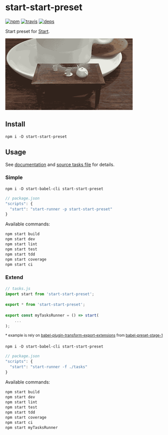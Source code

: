 # start-start-preset

[![npm](https://img.shields.io/npm/v/start-start-preset.svg?style=flat-square)](https://www.npmjs.com/package/start-start-preset)
[![travis](http://img.shields.io/travis/start-runner/start-preset.svg?style=flat-square)](https://travis-ci.org/start-runner/start-preset)
[![deps](https://img.shields.io/gemnasium/start-runner/start-preset.svg?style=flat-square)](https://gemnasium.com/start-runner/start-preset)

Start preset for [Start](https://github.com/start-runner/start).

![recursion](pic.gif)

## Install

```
npm i -D start-start-preset
```

## Usage

See [documentation](https://github.com/start-runner/start#readme) and [source tasks file](lib/index.js) for details.

### Simple

```
npm i -D start-babel-cli start-start-preset
```

```js
// package.json
"scripts": {
  "start": "start-runner -p start-start-preset"
}
```

Available commands:

```
npm start build
npm start dev
npm start lint
npm start test
npm start tdd
npm start coverage
npm start ci
```

### Extend

```js
// tasks.js
import start from 'start-start-preset';

export * from 'start-start-preset';

export const myTasksRunner = () => start(
    ...
);
```

<sup>* example is rely on [babel-plugin-transform-export-extensions](https://babeljs.io/docs/plugins/transform-export-extensions/) from [babel-preset-stage-1](https://babeljs.io/docs/plugins/preset-stage-1/)</sup>

```
npm i -D start-babel-cli start-start-preset
```

```js
// package.json
"scripts": {
  "start": "start-runner -f ./tasks"
}
```

Available commands:

```
npm start build
npm start dev
npm start lint
npm start test
npm start tdd
npm start coverage
npm start ci
npm start myTasksRunner
```
